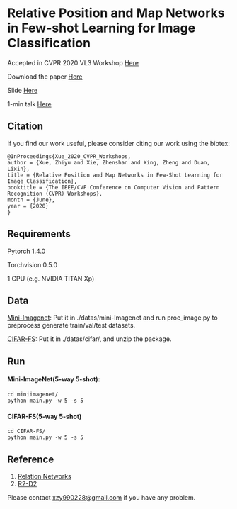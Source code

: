 # Relative Position and Map Networks in Few-shot Learning for Image Classification
Accepted in CVPR 2020 VL3 Workshop [Here](https://www.learning-with-limited-labels.com/home)

Download the paper [Here](http://openaccess.thecvf.com/content_CVPRW_2020/papers/w54/Xue_Relative_Position_and_Map_Networks_in_Few-Shot_Learning_for_Image_CVPRW_2020_paper.pdf)

Slide [Here](https://github.com/chrisyxue/RMN-RPN-for-FSL/blob/master/37-slides.pdf)

1-min talk [Here]()

## Citation
If you find our work useful, please consider citing our work using the bibtex:

```
@InProceedings{Xue_2020_CVPR_Workshops,
author = {Xue, Zhiyu and Xie, Zhenshan and Xing, Zheng and Duan, Lixin},
title = {Relative Position and Map Networks in Few-Shot Learning for Image Classification},
booktitle = {The IEEE/CVF Conference on Computer Vision and Pattern Recognition (CVPR) Workshops},
month = {June},
year = {2020}
}
```
## Requirements
Pytorch 1.4.0

Torchvision 0.5.0

1 GPU (e.g. NVIDIA TITAN Xp)


## Data
[Mini-Imagenet](https://drive.google.com/open?id=0B3Irx3uQNoBMQ1FlNXJsZUdYWEE): Put it in ./datas/mini-Imagenet and run proc_image.py to preprocess generate train/val/test datasets.

[CIFAR-FS](https://drive.google.com/file/d/1pTsCCMDj45kzFYgrnO67BWVbKs48Q3NI/view?usp=sharing): Put it in ./datas/cifar/, and unzip the package.

## Run
#### Mini-ImageNet(5-way 5-shot):
```
cd miniimagenet/
python main.py -w 5 -s 5
```
#### CIFAR-FS(5-way 5-shot)
```
cd CIFAR-FS/
python main.py -w 5 -s 5
```
## Reference
1. [Relation Networks](https://github.com/floodsung/LearningToCompare_FSL)
2. [R2-D2](https://github.com/bertinetto/r2d2)

Please contact xzy990228@gmail.com if you have any problem.
